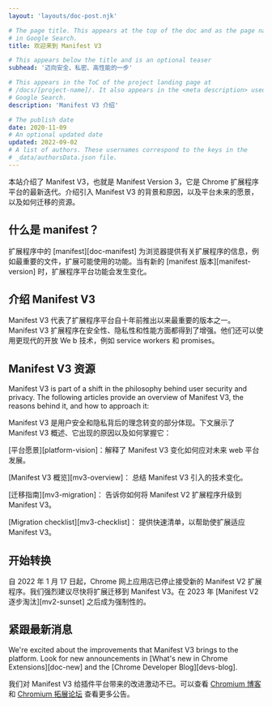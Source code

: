 ```yaml
---
layout: 'layouts/doc-post.njk'

# The page title. This appears at the top of the doc and as the page name
# in Google Search.
title: 欢迎来到 Manifest V3

# This appears below the title and is an optional teaser
subhead: '迈向安全、私密、高性能的一步'

# This appears in the ToC of the project landing page at
# /docs/[project-name]/. It also appears in the <meta description> used in
# Google Search.
description: 'Manifest V3 介绍'

# The publish date
date: 2020-11-09
# An optional updated date
updated: 2022-09-02
# A list of authors. These usernames correspond to the keys in the
# _data/authorsData.json file.
---
```


本站介绍了 Manifest V3，也就是 Manifest Version 3，它是 Chrome 扩展程序平台的最新迭代。介绍引入 Manifest V3 的背景和原因，以及平台未来的愿景，以及如何迁移的资源。

## 什么是 manifest？

扩展程序中的 [manifest][doc-manifest] 为浏览器提供有关扩展程序的信息，例如最重要的文件，扩展可能使用的功能。当有新的 [manifest 版本][manifest-version] 时，扩展程序平台功能会发生变化。

## 介绍 Manifest V3

Manifest V3 代表了扩展程序平台自十年前推出以来最重要的版本之一。Manifest V3 扩展程序在安全性、隐私性和性能方面都得到了增强。他们还可以使用更现代的开放 We b 技术，例如 service workers 和 promises。

## Manifest V3 资源

Manifest V3 is part of a shift in the philosophy behind user security and privacy. The following articles provide an overview of Manifest V3, the reasons behind it, and how to approach it:

Manifest V3 是用户安全和隐私背后的理念转变的部分体现。下文展示了 Manifest V3 概述、它出现的原因以及如何掌握它：

[平台愿景][platform-vision]：解释了 Manifest V3 变化如何应对未来 web 平台发展。

[Manifest V3 概览][mv3-overview]： 总结 Manifest V3 引入的技术变化。

[迁移指南][mv3-migration]： 告诉你如何将 Manifest V2 扩展程序升级到 Manifest V3。

[Migration checklist][mv3-checklist]： 提供快速清单，以帮助使扩展适应 Manifest V3。

## 开始转换

自 2022 年 1 月 17 日起，Chrome 网上应用店已停止接受新的 Manifest V2 扩展程序。我们强烈建议尽快将扩展迁移到 Manifest V3。在 2023 年 [Manifest V2 逐步淘汰][mv2-sunset] 之后成为强制性的。

## 紧跟最新消息

We're excited about the improvements that Manifest V3 brings to the platform. Look for new
announcements in [What's new in Chrome Extensions][doc-new] and the [Chrome Developer
Blog][devs-blog].

我们对 Manifest V3 给插件平台带来的改进激动不已。可以查看 [Chromium 博客](https://blog.chromium.org/) 和 [Chromium 拓展论坛](https://groups.google.com/a/chromium.org/g/chromium-extensions) 查看更多公告。
